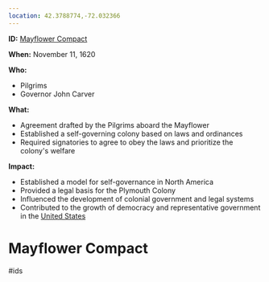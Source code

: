 ```yaml
---
location: 42.3788774,-72.032366
---
```

**ID:** [Mayflower Compact](./../mayflower-compact/)

**When:** November 11, 1620

**Who:**
* Pilgrims
* Governor John Carver

**What:**
* Agreement drafted by the Pilgrims aboard the Mayflower
* Established a self-governing colony based on laws and ordinances
* Required signatories to agree to obey the laws and prioritize the colony's welfare

**Impact:**
* Established a model for self-governance in North America
* Provided a legal basis for the Plymouth Colony
* Influenced the development of colonial government and legal systems
* Contributed to the growth of democracy and representative government in the [United States](./../united-states/)
# Mayflower Compact 
#ids